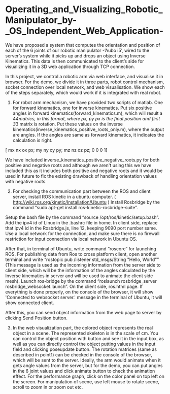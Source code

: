 # Operating_and_Visualizing_Robotic_Manipulator_by-_OS_Independent_Web_Application-

We have proposed a system that computes the orientation and position of each of the 6 joints of our robotic manipulator -’Aubo i5’, wired to the server’s system while it picks up and drops an object using Inverse Kinematics. This data is then communicated to the client’s side for visualizing it in a 3D web application through TCP connection.


In this project, we control a robotic arm via web interface, and visualise it in browser. For the
demo, we divide it in three parts, robot control mechanism, socket connection over local
network, and web visualisation. We show each of the steps separately, which would work if it is
integrated with real robot.




1. For robot arm mechanism, we have provided two scripts of matlab. One for forward
kinematics, one for inverse kinematics. Put six positive angles in forward
kinematics(forward_kinematics.m), which will result a 4*4matrics, in this format, where
px, py px is the final position and first 3*3 matrix is rotation. Put these values on the
inverse kinematics(inverse_kinematics_positive_roots_only.m), where the output are
angles. If the angles are same as forward kinematics, it indicates the calculation is right.

  [ mx nx ox px;
    my ny oy py;
    mz nz oz pz;
    0 0 0 1]
    
We have included inverse_kinematics_positive_negative_roots.py for both positive
and negative roots and although we aren't using this we have included this as it
includes both positive and negative roots and it would be used in future to fix the
existing drawback of handling orientation values with negative roots.




2. For checking the communication part between the ROS and client server, install ROS
kinetic in a ubuntu computer. ( http://wiki.ros.org/kinetic/Installation/Ubuntu ) 
Install Rosbridge by the command “sudo apt-get install ros-kinetic-rosbridge-suite”. 


Setup the bash file by the command “source /opt/ros/kinetic/setup.bash”. Add the ipv4 id of Linux
in the .bashrc file in home. In client side, replace that ipv4 id in the Rosbridge.js, line 12,
keeping 9090 port number same. Use a local network for the connection, and make sure
there is no firewall restriction for input connection via local network in Ubuntu OS. 


After that, in terminal of Ubuntu, write command “roscore” for launching ROS. For publishing
data from Ros to cross platform client, open another terminal and write “rostopic pub
/listener std_msgs/String "Hello, World"” (This message is used as the incoming
information from the server side to client side, which will be the information of the angles
calculated by the Inverse kinematics in server and will be used to animate the client side
mesh). Launch ros-bridge by the command “roslaunch rosbridge_server
rosbridge_websocket.launch”. On the client side, ros.html page. If everything is done
properly, on the console of the browser, it will show 'Connected to websocket server.'
message in the terminal of Ubuntu, it will show connected client. 


After this, you can send object information from the web page to server by clicking Send Position button.




3. In the web visualization part, the colored object represents the real object in a scene. The
represented skeleton is in the scale of cm. You can control the object position with button and
see it in the input box, as well as you can directly control the object putting values in the input
field and clicking poseupdate button. The rotation matrices (same as described in point1) can
be checked in the console of the browser, which will be sent to the server. Ideally, the arm
would animate when it gets angle values from the server, but for the demo, you can put angles
in the 6 joint values and click animate button to check the animation effect. For the performance graph,
click on the color panel on top left on the screen. For manipulation of scene, use left mouse to
rotate scene, scroll to zoom in or zoom out etc.

